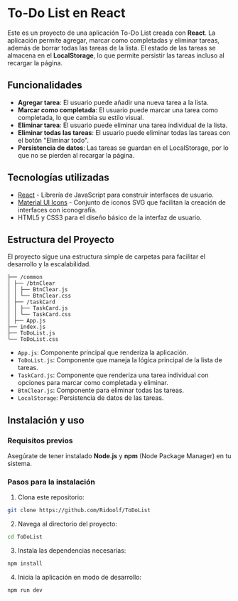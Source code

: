 # To-Do List en React

Este es un proyecto de una aplicación To-Do List creada con **React**. La aplicación permite agregar, marcar como completadas y eliminar tareas, además de borrar todas las tareas de la lista. El estado de las tareas se almacena en el **LocalStorage**, lo que permite persistir las tareas incluso al recargar la página.

## Funcionalidades

- **Agregar tarea**: El usuario puede añadir una nueva tarea a la lista.
- **Marcar como completada**: El usuario puede marcar una tarea como completada, lo que cambia su estilo visual.
- **Eliminar tarea**: El usuario puede eliminar una tarea individual de la lista.
- **Eliminar todas las tareas**: El usuario puede eliminar todas las tareas con el botón "Eliminar todo".
- **Persistencia de datos**: Las tareas se guardan en el LocalStorage, por lo que no se pierden al recargar la página.

## Tecnologías utilizadas

- [React](https://reactjs.org/) - Librería de JavaScript para construir interfaces de usuario.
- [Material UI Icons](https://mui.com/material-ui/material-icons/) - Conjunto de iconos SVG que facilitan la creación de interfaces con iconografía.
- HTML5 y CSS3 para el diseño básico de la interfaz de usuario.

## Estructura del Proyecto

El proyecto sigue una estructura simple de carpetas para facilitar el desarrollo y la escalabilidad.

```/src │
├── /common
│ ├── /btnClear
│ │ ├── BtnClear.js
│ │ └── BtnClear.css
│ ├── /taskCard
│ │ ├── TaskCard.js
│ │ └── TaskCard.css
│ ├── App.js
├── index.js
├── ToDoList.js
└── ToDoList.css
```

- `App.js`: Componente principal que renderiza la aplicación.
- `ToDoList.js`: Componente que maneja la lógica principal de la lista de tareas.
- `TaskCard.js`: Componente que renderiza una tarea individual con opciones para marcar como completada y eliminar.
- `BtnClear.js`: Componente para eliminar todas las tareas.
- `LocalStorage`: Persistencia de datos de las tareas.

## Instalación y uso

### Requisitos previos

Asegúrate de tener instalado **Node.js** y **npm** (Node Package Manager) en tu sistema.

### Pasos para la instalación

1. Clona este repositorio:

```bash
git clone https://github.com/Ridoolf/ToDoList

```

2. Navega al directorio del proyecto:

```bash
cd ToDoList

```

3. Instala las dependencias necesarias:

```bash
npm install

```

4. Inicia la aplicación en modo de desarrollo:

```bash
npm run dev

```
